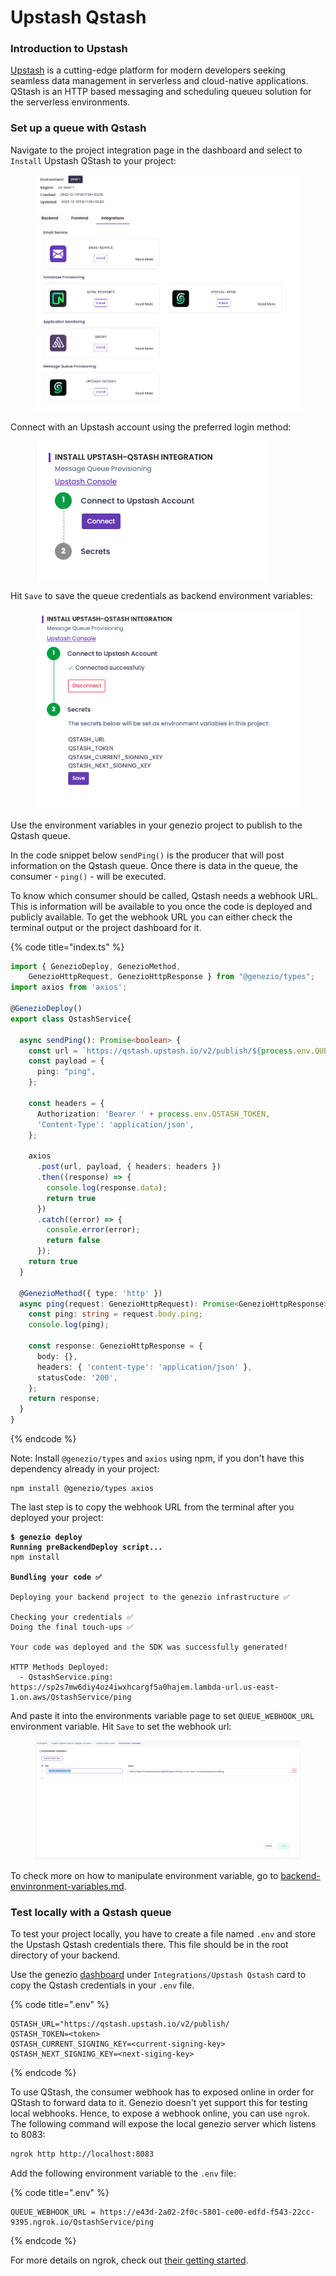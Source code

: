 # Upstash Qstash

### Introduction to Upstash

[Upstash](https://upstash.com/?utm\_source=genezio+\&utm\_medium=documentation\&utm\_campaign=post) is a cutting-edge platform for modern developers seeking seamless data management in serverless and cloud-native applications. QStash is an HTTP based messaging and scheduling queueu solution for the serverless environments.

### Set up a queue with Qstash

Navigate to the project integration page in the dashboard and select to `Install` Upstash QStash to your project:

<figure><img src="../.gitbook/assets/image (51).png" alt=""><figcaption></figcaption></figure>

Connect with an Upstash account using the preferred login method:

<figure><img src="../.gitbook/assets/image (52).png" alt=""><figcaption></figcaption></figure>

Hit `Save` to save the queue credentials as backend environment variables:

<figure><img src="../.gitbook/assets/image (53).png" alt=""><figcaption></figcaption></figure>

Use the environment variables in your genezio project to publish to the Qstash queue.

In the code snippet below `sendPing()` is the producer that will post information on the Qstash queue. Once there is data in the queue, the consumer - `ping()` - will be executed.

To know which consumer should be called, Qstash needs a webhook URL. This is information will be available to you once the code is deployed and publicly available. To get the webhook URL you can either check the terminal output or the project dashboard for it.

{% code title="index.ts" %}
```typescript
import { GenezioDeploy, GenezioMethod,
    GenezioHttpRequest, GenezioHttpResponse } from "@genezio/types";
import axios from 'axios';

@GenezioDeploy()
export class QstashService{

  async sendPing(): Promise<boolean> {
    const url = `https://qstash.upstash.io/v2/publish/${process.env.QUEUE_WEBHOOK_URL}`
    const payload = {
      ping: "ping",
    };

    const headers = {
      Authorization: 'Bearer ' + process.env.QSTASH_TOKEN,
      'Content-Type': 'application/json',
    };

    axios
      .post(url, payload, { headers: headers })
      .then((response) => {
        console.log(response.data);
        return true
      })
      .catch((error) => {
        console.error(error);
        return false
      });
    return true
  }

  @GenezioMethod({ type: 'http' })
  async ping(request: GenezioHttpRequest): Promise<GenezioHttpResponse> {
    const ping: string = request.body.ping;
    console.log(ping);

    const response: GenezioHttpResponse = {
      body: {},
      headers: { 'content-type': 'application/json' },
      statusCode: '200',
    };
    return response;
  }
}
```
{% endcode %}

Note: Install `@genezio/types` and `axios` using npm, if you don't have this dependency already in your project:

```
npm install @genezio/types axios
```

The last step is to copy the webhook URL from the terminal after you deployed your project:

<pre><code><strong>$ genezio deploy
</strong><strong>Running preBackendDeploy script...
</strong>npm install

<strong>Bundling your code ✅
</strong>
Deploying your backend project to the genezio infrastructure ✅

Checking your credentials ✅
Doing the final touch-ups ✅

Your code was deployed and the SDK was successfully generated!

HTTP Methods Deployed:
  - QstashService.ping: https://sp2s7mw6diy4oz4iwxhcargf5a0hajem.lambda-url.us-east-1.on.aws/QstashService/ping
</code></pre>

And paste it into the environments variable page to set `QUEUE_WEBHOOK_URL` environment variable. Hit `Save` to set the webhook url:

<figure><img src="../.gitbook/assets/image (54).png" alt=""><figcaption></figcaption></figure>

To check more on how to manipulate environment variable, go to [backend-envinronment-variables.md](../project-structure/backend-envinronment-variables.md "mention").

### Test locally with a Qstash queue

To test your project locally, you have to create a file named `.env` and store the Upstash Qstash credentials there. This file should be in the root directory of your backend.

Use the genezio [dashboard](https://app.genez.io) under `Integrations/Upstash Qstash` card to copy the Qstash credentials in your `.env` file.

{% code title=".env" %}
```
QSTASH_URL="https://qstash.upstash.io/v2/publish/
QSTASH_TOKEN=<token>
QSTASH_CURRENT_SIGNING_KEY=<current-signing-key>
QSTASH_NEXT_SIGNING_KEY=<next-siging-key>
```
{% endcode %}

To use QStash, the consumer webhook has to exposed online in order for QStash to forward data to it. Genezio doesn't yet support this for testing local webhooks. Hence, to expose a webhook online, you can use `ngrok`. The following command will expose the local genezio server which listens to 8083:

```bash
ngrok http http://localhost:8083
```

Add the following environment variable to the `.env` file:

{% code title=".env" %}
```
QUEUE_WEBHOOK_URL = https://e43d-2a02-2f0c-5801-ce00-edfd-f543-22cc-9395.ngrok.io/QstashService/ping
```
{% endcode %}

For more details on ngrok, check out [their getting started](https://ngrok.com/docs/getting-started/).
